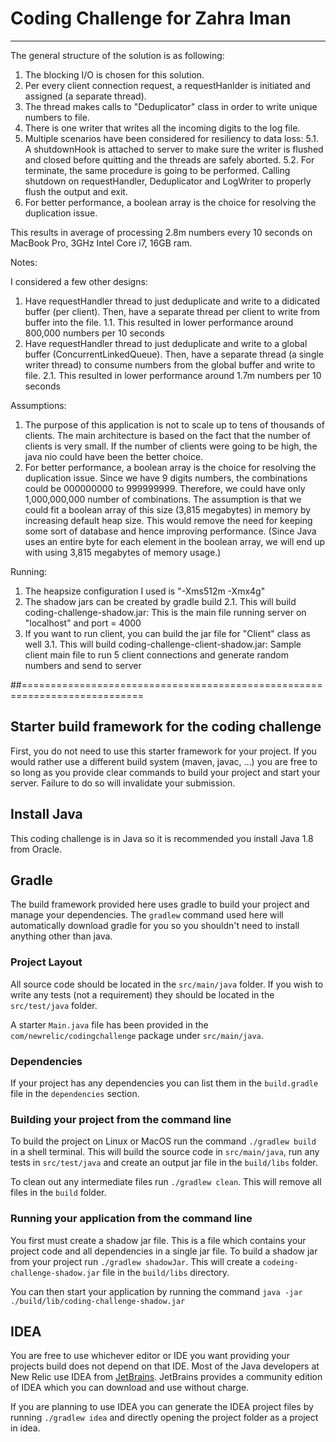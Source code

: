 # Coding Challenge for Zahra Iman
-------------------------------

The general structure of the solution is as following:

1. The blocking I/O is chosen for this solution.
2. Per every client connection request, a requestHanlder is initiated and assigned (a separate thread).
3. The thread makes calls to "Deduplicator" class in order to write unique numbers to file.
4. There is one writer that writes all the incoming digits to the log file.
5. Multiple scenarios have been considered for resiliency to data loss:
	5.1. A shutdownHook is attached to server to make sure the writer is flushed and closed before quitting and the threads are safely aborted.
	5.2. For terminate, the same procedure is going to be performed. Calling shutdown on requestHandler, Deduplicator and LogWriter to properly flush the output and exit.
7. For better performance, a boolean array is the choice for resolving the duplication issue.

This results in average of processing 2.8m numbers every 10 seconds on MacBook Pro, 3GHz Intel Core i7, 16GB ram.

Notes:

I considered a few other designs:
1. Have requestHandler thread to just deduplicate and write to a didicated buffer (per client). Then, have a separate thread per client to write from buffer into the file.
	1.1. This resulted in lower performance around 800,000 numbers per 10 seconds
2. Have requestHandler thread to just deduplicate and write to a global buffer (ConcurrentLinkedQueue). Then, have a separate thread (a single writer thread) to consume numbers from the global buffer and write to file.
	2.1. This resulted in lower performance around 1.7m numbers per 10 seconds


Assumptions:

1. The purpose of this application is not to scale up to tens of thousands of clients. The main architecture is based on the fact that the number of clients is very small. If the number of clients were going to be high, the java nio could have been the better choice.
2. For better performance, a boolean array is the choice for resolving the duplication issue. Since we have 9 digits numbers, the combinations could be 000000000 to 999999999. Therefore, we could have only 1,000,000,000 number of combinations. The assumption is that we could fit a boolean array of this size (3,815 megabytes) in memory by increasing default heap size. This would remove the need for keeping some sort of database and hence improving performance. (Since Java uses an entire byte for each element in the boolean array, we will end up with using 3,815 megabytes of memory usage.)


Running:

1. The heapsize configuration I used is "-Xms512m -Xmx4g"
2. The shadow jars can be created by gradle build
	2.1. This will build coding-challenge-shadow.jar: This is the main file running server on "localhost" and port = 4000
3. If you want to run client, you can build the jar file for "Client" class as well
	3.1. This will build coding-challenge-client-shadow.jar: Sample client main file to run 5 client connections and generate random numbers and send to server

##===========================================================================

## Starter build framework for the coding challenge

First, you do not need to use this starter framework for your project.
If you would rather use a different build system (maven, javac, ...)
you are free to so long as you provide clear commands to build your
project and start your server.  Failure to do so will invalidate your
submission.


## Install Java

This coding challenge is in Java so it is recommended you install Java
1.8 from Oracle.


## Gradle

The build framework provided here uses gradle to build your project
and manage your dependencies.  The `gradlew` command used here will
automatically download gradle for you so you shouldn't need to install
anything other than java.


### Project Layout

All source code should be located in the `src/main/java` folder.
If you wish to write any tests (not a requirement) they should be
located in the `src/test/java` folder.

A starter `Main.java` file has been provided in the `com/newrelic/codingchallenge` package under `src/main/java`.


### Dependencies

If your project has any dependencies you can list them in the
`build.gradle` file in the `dependencies` section.


### Building your project from the command line

To build the project on Linux or MacOS run the command `./gradlew build` in a shell terminal.  This will build the source code in
`src/main/java`, run any tests in `src/test/java` and create an output
jar file in the `build/libs` folder.

To clean out any intermediate files run `./gradlew clean`.  This will
remove all files in the `build` folder.


### Running your application from the command line

You first must create a shadow jar file.  This is a file which contains your project code and all dependencies in a single jar file.  To build a shadow jar from your project run `./gradlew shadowJar`.  This will create a `codeing-challenge-shadow.jar` file in the `build/libs` directory.

You can then start your application by running the command
`java -jar ./build/lib/coding-challenge-shadow.jar`

## IDEA

You are free to use whichever editor or IDE you want providing your
projects build does not depend on that IDE.  Most of the Java
developers at New Relic use IDEA from
[JetBrains](https://www.jetbrains.com/).  JetBrains provides
a community edition of IDEA which you can download and use without
charge.

If you are planning to use IDEA you can generate the IDEA project files
by running `./gradlew idea` and directly opening the project folder
as a project in idea.

